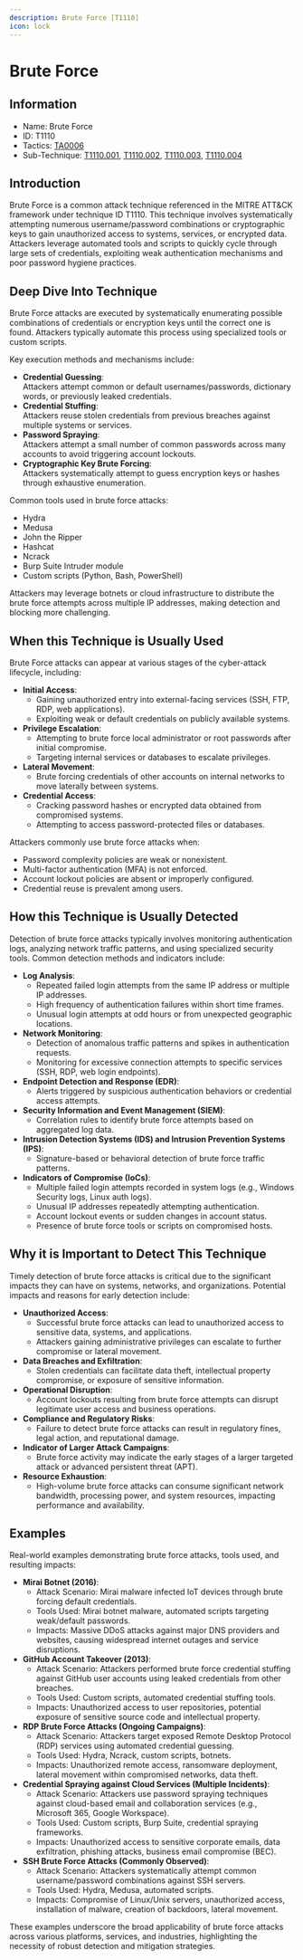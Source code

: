 ```yaml
---
description: Brute Force [T1110]
icon: lock
---
```


# Brute Force

## Information

- Name: Brute Force
- ID: T1110
- Tactics: [TA0006](../TA0006/TA0006.md)
- Sub-Technique: [T1110.001](T1110.001.md), [T1110.002](T1110.002.md), [T1110.003](T1110.003.md), [T1110.004](T1110.004.md)

## Introduction

Brute Force is a common attack technique referenced in the MITRE ATT\&CK framework under technique ID T1110. This technique involves systematically attempting numerous username/password combinations or cryptographic keys to gain unauthorized access to systems, services, or encrypted data. Attackers leverage automated tools and scripts to quickly cycle through large sets of credentials, exploiting weak authentication mechanisms and poor password hygiene practices.

## Deep Dive Into Technique

Brute Force attacks are executed by systematically enumerating possible combinations of credentials or encryption keys until the correct one is found. Attackers typically automate this process using specialized tools or custom scripts.

Key execution methods and mechanisms include:

- **Credential Guessing**:\
  Attackers attempt common or default usernames/passwords, dictionary words, or previously leaked credentials.
- **Credential Stuffing**:\
  Attackers reuse stolen credentials from previous breaches against multiple systems or services.
- **Password Spraying**:\
  Attackers attempt a small number of common passwords across many accounts to avoid triggering account lockouts.
- **Cryptographic Key Brute Forcing**:\
  Attackers systematically attempt to guess encryption keys or hashes through exhaustive enumeration.

Common tools used in brute force attacks:

- Hydra
- Medusa
- John the Ripper
- Hashcat
- Ncrack
- Burp Suite Intruder module
- Custom scripts (Python, Bash, PowerShell)

Attackers may leverage botnets or cloud infrastructure to distribute the brute force attempts across multiple IP addresses, making detection and blocking more challenging.

## When this Technique is Usually Used

Brute Force attacks can appear at various stages of the cyber-attack lifecycle, including:

- **Initial Access**:
  - Gaining unauthorized entry into external-facing services (SSH, FTP, RDP, web applications).
  - Exploiting weak or default credentials on publicly available systems.
- **Privilege Escalation**:
  - Attempting to brute force local administrator or root passwords after initial compromise.
  - Targeting internal services or databases to escalate privileges.
- **Lateral Movement**:
  - Brute forcing credentials of other accounts on internal networks to move laterally between systems.
- **Credential Access**:
  - Cracking password hashes or encrypted data obtained from compromised systems.
  - Attempting to access password-protected files or databases.

Attackers commonly use brute force attacks when:

- Password complexity policies are weak or nonexistent.
- Multi-factor authentication (MFA) is not enforced.
- Account lockout policies are absent or improperly configured.
- Credential reuse is prevalent among users.

## How this Technique is Usually Detected

Detection of brute force attacks typically involves monitoring authentication logs, analyzing network traffic patterns, and using specialized security tools. Common detection methods and indicators include:

- **Log Analysis**:
  - Repeated failed login attempts from the same IP address or multiple IP addresses.
  - High frequency of authentication failures within short time frames.
  - Unusual login attempts at odd hours or from unexpected geographic locations.
- **Network Monitoring**:
  - Detection of anomalous traffic patterns and spikes in authentication requests.
  - Monitoring for excessive connection attempts to specific services (SSH, RDP, web login endpoints).
- **Endpoint Detection and Response (EDR)**:
  - Alerts triggered by suspicious authentication behaviors or credential access attempts.
- **Security Information and Event Management (SIEM)**:
  - Correlation rules to identify brute force attempts based on aggregated log data.
- **Intrusion Detection Systems (IDS) and Intrusion Prevention Systems (IPS)**:
  - Signature-based or behavioral detection of brute force traffic patterns.
- **Indicators of Compromise (IoCs)**:
  - Multiple failed login attempts recorded in system logs (e.g., Windows Security logs, Linux auth logs).
  - Unusual IP addresses repeatedly attempting authentication.
  - Account lockout events or sudden changes in account status.
  - Presence of brute force tools or scripts on compromised hosts.

## Why it is Important to Detect This Technique

Timely detection of brute force attacks is critical due to the significant impacts they can have on systems, networks, and organizations. Potential impacts and reasons for early detection include:

- **Unauthorized Access**:
  - Successful brute force attacks can lead to unauthorized access to sensitive data, systems, and applications.
  - Attackers gaining administrative privileges can escalate to further compromise or lateral movement.
- **Data Breaches and Exfiltration**:
  - Stolen credentials can facilitate data theft, intellectual property compromise, or exposure of sensitive information.
- **Operational Disruption**:
  - Account lockouts resulting from brute force attempts can disrupt legitimate user access and business operations.
- **Compliance and Regulatory Risks**:
  - Failure to detect brute force attacks can result in regulatory fines, legal action, and reputational damage.
- **Indicator of Larger Attack Campaigns**:
  - Brute force activity may indicate the early stages of a larger targeted attack or advanced persistent threat (APT).
- **Resource Exhaustion**:
  - High-volume brute force attacks can consume significant network bandwidth, processing power, and system resources, impacting performance and availability.

## Examples

Real-world examples demonstrating brute force attacks, tools used, and resulting impacts:

- **Mirai Botnet (2016)**:
  - Attack Scenario: Mirai malware infected IoT devices through brute forcing default credentials.
  - Tools Used: Mirai botnet malware, automated scripts targeting weak/default passwords.
  - Impacts: Massive DDoS attacks against major DNS providers and websites, causing widespread internet outages and service disruptions.
- **GitHub Account Takeover (2013)**:
  - Attack Scenario: Attackers performed brute force credential stuffing against GitHub user accounts using leaked credentials from other breaches.
  - Tools Used: Custom scripts, automated credential stuffing tools.
  - Impacts: Unauthorized access to user repositories, potential exposure of sensitive source code and intellectual property.
- **RDP Brute Force Attacks (Ongoing Campaigns)**:
  - Attack Scenario: Attackers target exposed Remote Desktop Protocol (RDP) services using automated credential guessing.
  - Tools Used: Hydra, Ncrack, custom scripts, botnets.
  - Impacts: Unauthorized remote access, ransomware deployment, lateral movement within compromised networks, data theft.
- **Credential Spraying against Cloud Services (Multiple Incidents)**:
  - Attack Scenario: Attackers use password spraying techniques against cloud-based email and collaboration services (e.g., Microsoft 365, Google Workspace).
  - Tools Used: Custom scripts, Burp Suite, credential spraying frameworks.
  - Impacts: Unauthorized access to sensitive corporate emails, data exfiltration, phishing attacks, business email compromise (BEC).
- **SSH Brute Force Attacks (Commonly Observed)**:
  - Attack Scenario: Attackers systematically attempt common username/password combinations against SSH servers.
  - Tools Used: Hydra, Medusa, automated scripts.
  - Impacts: Compromise of Linux/Unix servers, unauthorized access, installation of malware, creation of backdoors, lateral movement.

These examples underscore the broad applicability of brute force attacks across various platforms, services, and industries, highlighting the necessity of robust detection and mitigation strategies.
